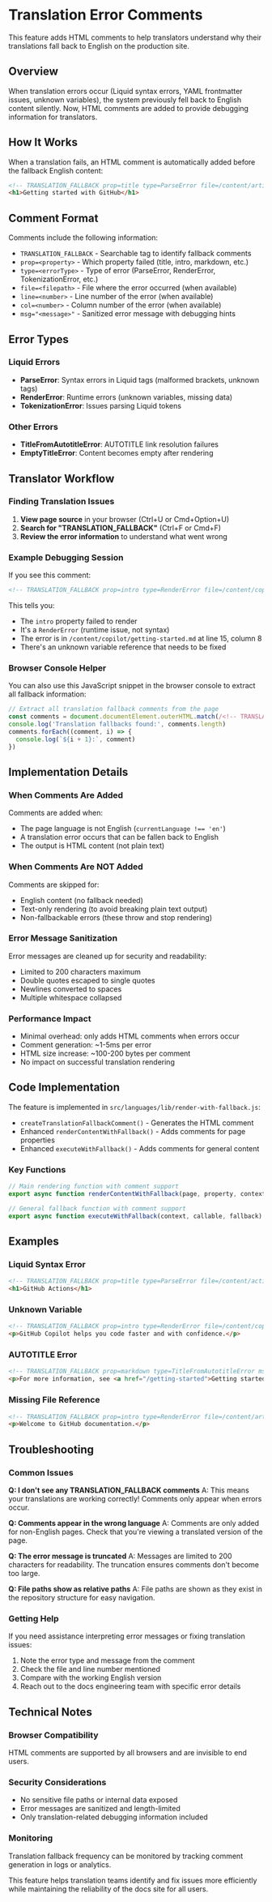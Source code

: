# Translation Error Comments

This feature adds HTML comments to help translators understand why their translations fall back to English on the production site.

## Overview

When translation errors occur (Liquid syntax errors, YAML frontmatter issues, unknown variables), the system previously fell back to English content silently. Now, HTML comments are added to provide debugging information for translators.

## How It Works

When a translation fails, an HTML comment is automatically added before the fallback English content:

```html
<!-- TRANSLATION_FALLBACK prop=title type=ParseError file=/content/article.md line=5 col=12 msg="Unknown tag 'badtag'" -->
<h1>Getting started with GitHub</h1>
```

## Comment Format

Comments include the following information:

- `TRANSLATION_FALLBACK` - Searchable tag to identify fallback comments
- `prop=<property>` - Which property failed (title, intro, markdown, etc.)
- `type=<errorType>` - Type of error (ParseError, RenderError, TokenizationError, etc.)
- `file=<filepath>` - File where the error occurred (when available)
- `line=<number>` - Line number of the error (when available)
- `col=<number>` - Column number of the error (when available)  
- `msg="<message>"` - Sanitized error message with debugging hints

## Error Types

### Liquid Errors
- **ParseError**: Syntax errors in Liquid tags (malformed brackets, unknown tags)
- **RenderError**: Runtime errors (unknown variables, missing data)
- **TokenizationError**: Issues parsing Liquid tokens

### Other Errors
- **TitleFromAutotitleError**: AUTOTITLE link resolution failures
- **EmptyTitleError**: Content becomes empty after rendering

## Translator Workflow

### Finding Translation Issues

1. **View page source** in your browser (Ctrl+U or Cmd+Option+U)
2. **Search for "TRANSLATION_FALLBACK"** (Ctrl+F or Cmd+F)
3. **Review the error information** to understand what went wrong

### Example Debugging Session

If you see this comment:
```html
<!-- TRANSLATION_FALLBACK prop=intro type=RenderError file=/content/copilot/getting-started.md line=15 col=8 msg="Unknown variable 'variables.product.prodname_copilot_short'" -->
```

This tells you:
- The `intro` property failed to render
- It's a `RenderError` (runtime issue, not syntax)
- The error is in `/content/copilot/getting-started.md` at line 15, column 8
- There's an unknown variable reference that needs to be fixed

### Browser Console Helper

You can also use this JavaScript snippet in the browser console to extract all fallback information:

```javascript
// Extract all translation fallback comments from the page
const comments = document.documentElement.outerHTML.match(/<!-- TRANSLATION_FALLBACK[^>]+ -->/g) || []
console.log('Translation fallbacks found:', comments.length)
comments.forEach((comment, i) => {
  console.log(`${i + 1}:`, comment)
})
```

## Implementation Details

### When Comments Are Added

Comments are added when:
- The page language is not English (`currentLanguage !== 'en'`)
- A translation error occurs that can be fallen back to English
- The output is HTML content (not plain text)

### When Comments Are NOT Added

Comments are skipped for:
- English content (no fallback needed)
- Text-only rendering (to avoid breaking plain text output)
- Non-fallbackable errors (these throw and stop rendering)

### Error Message Sanitization

Error messages are cleaned up for security and readability:
- Limited to 200 characters maximum
- Double quotes escaped to single quotes
- Newlines converted to spaces
- Multiple whitespace collapsed

### Performance Impact

- Minimal overhead: only adds HTML comments when errors occur
- Comment generation: ~1-5ms per error
- HTML size increase: ~100-200 bytes per comment
- No impact on successful translation rendering

## Code Implementation

The feature is implemented in `src/languages/lib/render-with-fallback.js`:

- `createTranslationFallbackComment()` - Generates the HTML comment
- Enhanced `renderContentWithFallback()` - Adds comments for page properties
- Enhanced `executeWithFallback()` - Adds comments for general content

### Key Functions

```javascript
// Main rendering function with comment support
export async function renderContentWithFallback(page, property, context, options)

// General fallback function with comment support  
export async function executeWithFallback(context, callable, fallback)
```

## Examples

### Liquid Syntax Error
```html
<!-- TRANSLATION_FALLBACK prop=title type=ParseError file=/content/actions/index.md line=1 col=15 msg="Unexpected token '}'" -->
<h1>GitHub Actions</h1>
```

### Unknown Variable
```html
<!-- TRANSLATION_FALLBACK prop=intro type=RenderError file=/content/copilot/intro.md line=3 col=8 msg="Unknown variable 'variables.product.bad_name'" -->
<p>GitHub Copilot helps you code faster and with confidence.</p>
```

### AUTOTITLE Error
```html
<!-- TRANSLATION_FALLBACK prop=markdown type=TitleFromAutotitleError msg="Could not find target page for [AUTOTITLE] link" -->
<p>For more information, see <a href="/getting-started">Getting started</a>.</p>
```

### Missing File Reference
```html
<!-- TRANSLATION_FALLBACK prop=intro type=RenderError file=/content/article.md line=5 col=12 msg="No such file or directory" -->
<p>Welcome to GitHub documentation.</p>
```

## Troubleshooting

### Common Issues

**Q: I don't see any TRANSLATION_FALLBACK comments**
A: This means your translations are working correctly! Comments only appear when errors occur.

**Q: Comments appear in the wrong language**
A: Comments are only added for non-English pages. Check that you're viewing a translated version of the page.

**Q: The error message is truncated**
A: Messages are limited to 200 characters for readability. The truncation ensures comments don't become too large.

**Q: File paths show as relative paths**
A: File paths are shown as they exist in the repository structure for easy navigation.

### Getting Help

If you need assistance interpreting error messages or fixing translation issues:

1. Note the error type and message from the comment
2. Check the file and line number mentioned
3. Compare with the working English version
4. Reach out to the docs engineering team with specific error details

## Technical Notes

### Browser Compatibility
HTML comments are supported by all browsers and are invisible to end users.

### Security Considerations
- No sensitive file paths or internal data exposed
- Error messages are sanitized and length-limited  
- Only translation-related debugging information included

### Monitoring
Translation fallback frequency can be monitored by tracking comment generation in logs or analytics.

This feature helps translation teams identify and fix issues more efficiently while maintaining the reliability of the docs site for all users.